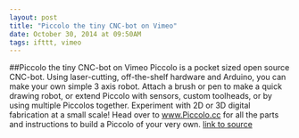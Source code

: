 ```yaml
---
layout: post
title: "Piccolo the tiny CNC-bot on Vimeo"
date: October 30, 2014 at 09:50AM
tags: ifttt, vimeo
---
```

##Piccolo the tiny CNC-bot on Vimeo
Piccolo is a pocket sized open source CNC-bot. Using laser-cutting, off-the-shelf hardware and Arduino, you can make your own simple 3 axis robot. Attach a brush or pen to make a quick drawing robot, or extend Piccolo with sensors, custom toolheads, or by using multiple Piccolos together. Experiment with 2D or 3D digital fabrication at a small scale! Head over to www.Piccolo.cc for all the parts and instructions to build a Piccolo of your very own.
[link to source](http://ift.tt/1p5g1om) 
